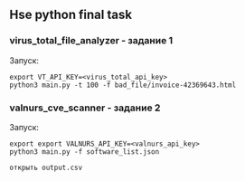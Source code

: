## Hse python final task
### virus_total_file_analyzer - задание 1

Запуск:
```
export VT_API_KEY=<virus_total_api_key>
python3 main.py -t 100 -f bad_file/invoice-42369643.html
```

### valnurs_cve_scanner - задание 2
Запуск:
```
export export VALNURS_API_KEY=<valnurs_api_key>
python3 main.py -f software_list.json

открыть output.csv
```
